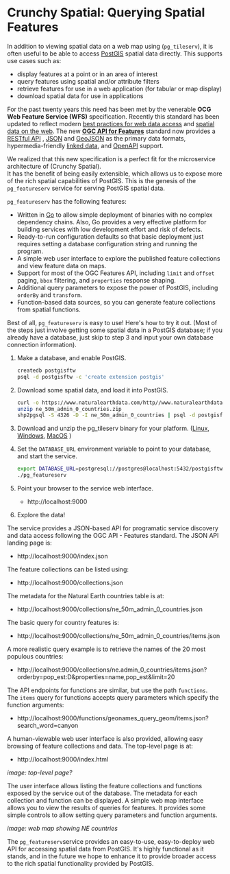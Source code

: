 # Crunchy Spatial: Querying Spatial Features 

In addition to viewing spatial data on a web map using (`pg_tileserv`), 
it is often useful to be able to access [PostGIS](https://postgis.net/) spatial data directly.
This supports use cases such as:

* display features at a point or in an area of interest
* query features using spatial and/or attribute filters
* retrieve features for use in a web application (for tabular or map display)
* download spatial data for use in applications

For the past twenty years this need has been met by the venerable **OCG Web Feature Service (WFS)** specification.
Recently this standard has been updated to reflect modern [best practices
for web data access](https://www.w3.org/TR/dwbp/) and [spatial data on the web](https://www.w3.org/TR/sdw-bp/).
The new **[OGC API for Features](http://docs.opengeospatial.org/is/17-069r3/17-069r3.html)** standard 
now provides a [RESTful API](https://en.wikipedia.org/wiki/Representational_state_transfer) , [JSON](https://www.w3.org/TR/sdw-bp/#bib-RFC7159) and [GeoJSON](https://tools.ietf.org/rfc/rfc7946.txt) as the primary data formats,
hypermedia-friendly [linked data](https://www.w3.org/TR/sdw-bp/#linked-data),
and [OpenAPI](https://github.com/OAI/OpenAPI-Specification/blob/master/versions/3.0.2.md) support.

We realized that this new specification is a perfect fit for the 
microservice architecture of (Crunchy Spatial).  
It has the benefit
of being easily extensible, which allows us to expose more of the rich spatial capabilities of PostGIS.
This is the genesis of the `pg_featureserv` service for serving PostGIS spatial data.

`pg_featureserv` has the following features:

* Written in [Go](https://golang.org/) to allow simple deployment of binaries with no complex dependency chains.  Also, Go provides a very effective platform for building services with low development effort and risk of defects.
* Ready-to-run configuration defaults so that basic deployment just requires setting a database configuration string and running the program.
* A simple web user interface to explore the published feature collections and view feature data on maps.
* Support for most of the OGC Features API, including `limit` and `offset` paging, `bbox` filtering, and `properties` response shaping.
* Additional query parameters to expose the power of PostGIS, including `orderBy` and `transform`.
* Function-based data sources, so you can generate feature collections from spatial functions.

Best of all, `pg_featureserv` is easy to use!  Here's how to try it out. (Most of the steps just involve getting some spatial data in a PostGIS database; if you already have a database, just skip to step 3 and input your own database connection information).

1. Make a database, and enable PostGIS.
   
    ```sh
    createdb postgisftw
    psql -d postgisftw -c 'create extension postgis'
    ```

2. Download some spatial data, and load it into PostGIS.

    ```sh
    curl -o https://www.naturalearthdata.com/http//www.naturalearthdata.com/download/50m/cultural/ne_50m_admin_0_countries.zip
    unzip ne_50m_admin_0_countries.zip
    shp2pgsql -S 4326 -D -I ne_50m_admin_0_countries | psql -d postgisftw
    ```

3. Download and unzip the pg_tileserv binary for your platform. ([Linux](https://postgisftw.s3.amazonaws.com/pg_featureserv_latest_linux.zip), [Windows](https://postgisftw.s3.amazonaws.com/pg_featureserv_latest_windows.zip), [MacOS](https://postgisftw.s3.amazonaws.com/pg_featureserv_latest_osx.zip) )

4. Set the `DATABASE_URL` environment variable to point to your database, and start the service.

    ```sh
    export DATABASE_URL=postgresql://postgres@localhost:5432/postgisftw
    ./pg_featureserv
    ```

5. Point your browser to the service web interface.

    * http://localhost:9000

6. Explore the data!

The service provides a JSON-based API for programatic service discovery and data access
following the OGC API - Features standard.
The JSON API landing page is:

* http://localhost:9000/index.json

The feature collections can be listed using:

* http://localhost:9000/collections.json
    
The metadata for the Natural Earth countries table is at:

* http://localhost:9000/collections/ne_50m_admin_0_countries.json
    
The basic query for country features is:

* http://localhost:9000/collections/ne_50m_admin_0_countries/items.json
   
A more realistic query example is to retrieve the names of the 20 most populous countries:

* http://localhost:9000/collections/ne.admin_0_countries/items.json?orderby=pop_est:D&properties=name,pop_est&limit=20

The API endpoints for functions are similar, but use the path `functions`.  
The `items` query for functions accepts query parameters which specify the function arguments:

* http://localhost:9000/functions/geonames_query_geom/items.json?search_word=canyon

A human-viewable web user interface is also provided, allowing easy browsing of feature collections and data. 
The top-level page is at:

   * http://localhost:9000/index.html
   
*image: top-level page?*
   
The user interface allows listing the feature collections and functions exposed by the service out of the database.
The metadata for each collection and function can be displayed.
A simple web map interface allows you to view the results of queries for features. 
It provides some simple controls to allow setting query parameters and function arguments.

*image: web map showing NE countries*

The `pg_featureserv`service provides an easy-to-use, easy-to-deploy web API for accessing spatial data from PostGIS.
It's highly functional as it stands, and in the future we hope to enhance it to provide broader access to the
rich spatial functionality provided by PostGIS.




